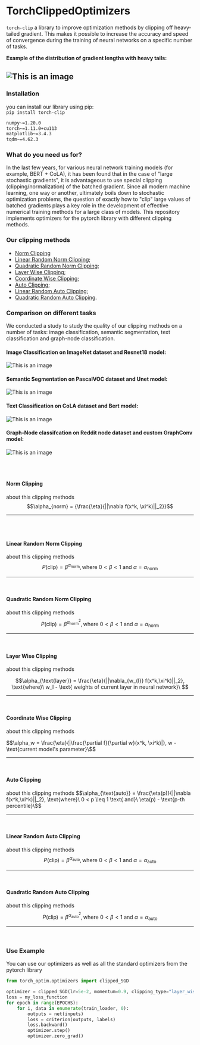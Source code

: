 # TorchClippedOptimizers


`torch-clip` a library to improve optimization methods by clipping off heavy-tailed gradient. This makes it possible to increase the accuracy and speed of convergence during the training of neural networks on a specific number of tasks.

**Example of the distribution of gradient lengths with heavy tails:**

![This is an image](readme_images/heavy_tail.jpg)
------------

### Installation
you can install our library using pip:  
`pip install torch-clip`  
```requirements.txt
numpy~=1.20.0
torch~=1.11.0+cu113
matplotlib~=3.4.3
tqdm~=4.62.3
```

### What do you need us for?
In the last few years, for various neural network training models (for example, BERT + CoLA), it has been found that in the case of "large stochastic gradients", it is advantageous to use special clipping (clipping/normalization) of the batched gradient. Since all modern machine learning, one way or another, ultimately boils down to stochastic optimization problems, the question of exactly how to "clip" large values of batched gradients plays a key role in the development of effective numerical training methods for a large class of models. This repository implements optimizers for the pytorch library with different clipping methods.


### Our clipping methods

+ [Norm Clipping](#NormClip)
+ [Linear Random Norm Clipping](#LinearRandNormClip);  
+ [Quadratic Random Norm Clipping](#QuadraticRandNormClip);  
+ [Layer Wise Clipping](#LayerWiseClip);  
+ [Coordinate Wise Clipping](#CoordWiseClip);  
+ [Auto Clipping](#AutoClip);  
+ [Linear Random Auto Clipping](#LinearRandAutoClip);  
+ [Quadratic Random Auto Clipping](#QuadraticRandAutoClip).


### Comparison on different tasks
We conducted a study to study the quality of our clipping methods on a number of tasks: image classification, semantic segmentation, text classification and graph-node classification.  
#### Image Classification on ImageNet dataset and Resnet18 model:  
![This is an image](readme_images/image-classification.png) 
#### Semantic Segmentation on PascalVOC dataset and Unet model:  
![This is an image](readme_images/semnatic-segmentation.png) 
#### Text Classification on CoLA dataset and Bert model:  
![This is an image](readme_images/text-classification.jpg) 
#### Graph-Node classifcation on Reddit node dataset and custom GraphConv model:  
![This is an image](readme_images/graph-node-classification.jpg) 

<br>
<br>

#### <a name="NormClip"></a> Norm Clipping
about this clipping methods
$$\alpha_{norm} = {\frac{\eta}{||\nabla f(x^k, \xi^k)||_2}}$$

-----------
<br>
<br>

#### <a name="LinearRandNormClip"></a> Linear Random Norm Clipping
about this clipping methods
$$P(\text{clip})=\beta^{\alpha_{\text{norm}}}, \text{where}\ 0<\beta<1 \text{ and}\ \alpha = \alpha_{\text{norm}}$$

-----------
<br>

#### <a name="QuadraticRandNormClip"></a>	Quadratic Random Norm Clipping
about this clipping methods  
$$P(\text{clip})=\beta^{\alpha_{\text{norm}}^2},\text{where}\ 0<\beta<1 \text{ and}\ \alpha = \alpha_{\text{norm}}$$

-----------
<br>

#### <a name="LayerWiseClip"></a>	Layer Wise Clipping
about this clipping methods  

$$\alpha_{\text{layer}} = \frac{\eta}{||\nabla_{w_{l}} f(x^k,\xi^k)||_2}, \text{where}\ w_l - \text{ weights of current layer in neural network}\ $$

-----------
<br>

#### <a name="CoordWiseClip"></a>	Coordinate Wise Clipping
about this clipping methods

$$\alpha_w = \frac{\eta}{|\frac{\partial f}{\partial w}(x^k, \xi^k)|},  w - \text{current model's parameter}\$$

-----------
<br>

#### <a name="AutoClip"></a>	Auto Clipping
about this clipping methods
$$\alpha_{\text{auto}} = \frac{\eta(p)}{||\nabla f(x^k,\xi^k)||_2}, \text{where}\  0 < p \leq 1 \text{ and}\ \eta(p) - \text{p-th percentile}\$$

-----------
<br>

#### <a name="LinearRandAutoClip"></a>	Linear Random Auto Clipping
about this clipping methods  
$$P(\text{clip})=\beta^{\alpha_{\text{auto}}}, \text{where}\ 0<\beta<1 \text{ and}\ \alpha = \alpha_{\text{auto}} $$

-----------
<br>

#### <a name="QuadraticRandAutoClip"></a>	Quadratic Random Auto Clipping
about this clipping methods  
$$P(\text{clip})=\beta^{\alpha_{\text{auto}}^2}, \text{where}\ 0<\beta<1 \text{ and}\ \alpha = \alpha_{\text{auto}}$$

-----------
<br>

### Use Example  
You can use our optimizers as well as all the standard optimizers from the pytorch library  
```python
from torch_optim.optimizers import clipped_SGD

optimizer = clipped_SGD(lr=5e-2, momentum=0.9, clipping_type="layer_wise", clipping_level=1)
loss = my_loss_function
for epoch in range(EPOCHS):
    for i, data in enumerate(train_loader, 0):
        outputs = net(inputs)
        loss = criterion(outputs, labels)
        loss.backward()
        optimizer.step()
        optimizer.zero_grad()

```
